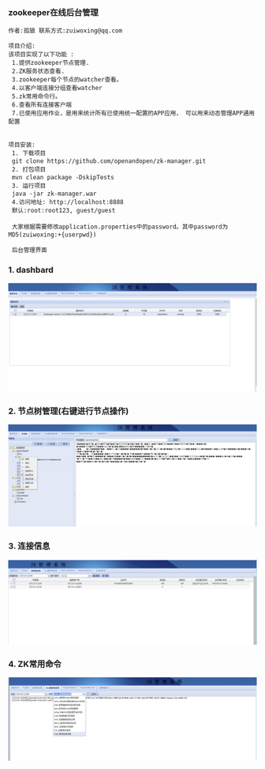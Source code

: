 ### zookeeper在线后台管理
```
作者:孤狼 联系方式:zuiwoxing@qq.com
```
```
项目介绍:
该项目实现了以下功能 :
 1.提供zookeeper节点管理. 
 2.ZK服务状态查看. 
 3.zookeeper每个节点的watcher查看。 
 4.以客户端连接分组查看watcher
 5.zk常用命令行。 
 6.查看所有连接客户端 
 7.已使用应用作业，是用来统计所有已使用统一配置的APP应用， 可以用来动态管理APP通用配置
 
```
```
项目安装:
 1. 下载项目
 git clone https://github.com/openandopen/zk-manager.git
 2. 打包项目
 mvn clean package -DskipTests
 3. 运行项目
 java -jar zk-manager.war
 4.访问地址: http://localhost:8888
 默认:root:root123, guest/guest
 
 大家根据需要修改application.properties中的password。其中password为MD5(zuiwoxing:+{userpwd})
```
 
```
 后台管理界面 
```
### 1. dashbard
![dashbard](images/dashboard.png)
### 2. 节点树管理(右键进行节点操作)
![add](images/add.png)
### 3. 连接信息
![connect](images/connect.png)
### 4. ZK常用命令
![command](images/command.png)
